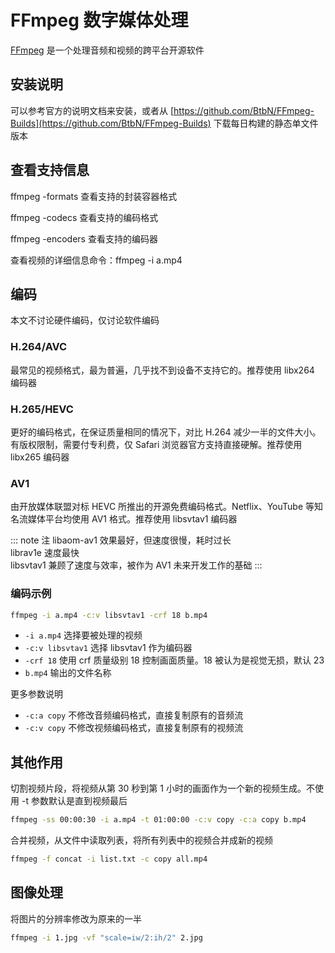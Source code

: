 # FFmpeg 数字媒体处理

[FFmpeg](https://ffmpeg.org) 是一个处理音频和视频的跨平台开源软件

## 安装说明

可以参考官方的说明文档来安装，或者从 [https://github.com/BtbN/FFmpeg-Builds](https://github.com/BtbN/FFmpeg-Builds) 下载每日构建的静态单文件版本

## 查看支持信息

ffmpeg -formats 查看支持的封装容器格式

ffmpeg -codecs 查看支持的编码格式

ffmpeg -encoders 查看支持的编码器

查看视频的详细信息命令：ffmpeg -i a.mp4

## 编码

本文不讨论硬件编码，仅讨论软件编码

### H.264/AVC

最常见的视频格式，最为普遍，几乎找不到设备不支持它的。推荐使用 libx264 编码器

### H.265/HEVC

更好的编码格式，在保证质量相同的情况下，对比 H.264 减少一半的文件大小。有版权限制，需要付专利费，仅 Safari 浏览器官方支持直接硬解。推荐使用 libx265 编码器

### AV1

由开放媒体联盟对标 HEVC 所推出的开源免费编码格式。Netflix、YouTube 等知名流媒体平台均使用 AV1 格式。推荐使用 libsvtav1 编码器

::: note 注
libaom-av1 效果最好，但速度很慢，耗时过长  
librav1e 速度最快  
libsvtav1 兼顾了速度与效率，被作为 AV1 未来开发工作的基础
:::

### 编码示例

```sh
ffmpeg -i a.mp4 -c:v libsvtav1 -crf 18 b.mp4
```

- `-i a.mp4` 选择要被处理的视频
- `-c:v libsvtav1` 选择 libsvtav1 作为编码器
- `-crf 18` 使用 crf 质量级别 18 控制画面质量。18 被认为是视觉无损，默认 23
- `b.mp4` 输出的文件名称

更多参数说明

- `-c:a copy` 不修改音频编码格式，直接复制原有的音频流
- `-c:v copy` 不修改视频编码格式，直接复制原有的视频流

## 其他作用

切割视频片段，将视频从第 30 秒到第 1 小时的画面作为一个新的视频生成。不使用 -t 参数默认是直到视频最后

```sh
ffmpeg -ss 00:00:30 -i a.mp4 -t 01:00:00 -c:v copy -c:a copy b.mp4
```

合并视频，从文件中读取列表，将所有列表中的视频合并成新的视频

```sh
ffmpeg -f concat -i list.txt -c copy all.mp4
```

## 图像处理

将图片的分辨率修改为原来的一半

```sh
ffmpeg -i 1.jpg -vf "scale=iw/2:ih/2" 2.jpg
```

